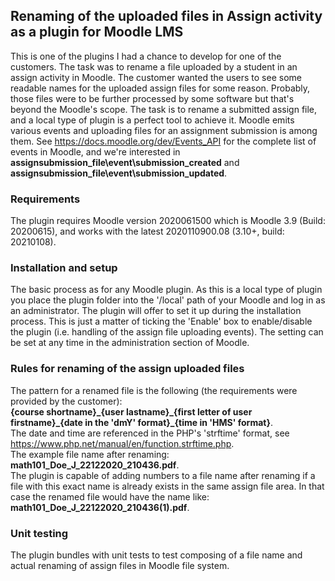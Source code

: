 ## Renaming of the uploaded files in Assign activity as a plugin for Moodle LMS

This is one of the plugins I had a chance to develop for one of the customers. The task was to rename a file uploaded by a student in an assign activity in Moodle. The customer wanted the users to see some readable names for the uploaded assign files for some reason. Probably, those files were to be further processed by some software but that's beyond the Moodle's scope. The task is to rename a submitted assign file, and a local type of plugin is a perfect tool to achieve it. Moodle emits various events and uploading files for an assignment submission is among them. See https://docs.moodle.org/dev/Events_API for the complete list of events in Moodle, and we're interested in **assignsubmission_file\event\submission_created** and **assignsubmission_file\event\submission_updated**.

### Requirements
The plugin requires Moodle version 2020061500 which is Moodle 3.9 (Build: 20200615), and works with the latest 2020110900.08 (3.10+, build: 20210108).

### Installation and setup
The basic process as for any Moodle plugin. As this is a local type of plugin you place the plugin folder into the '/local' path of your Moodle and log in as an administrator. The plugin will offer to set it up during the installation process. This is just a matter of ticking the 'Enable' box to enable/disable the plugin (i.e. handling of the assign file uploading events). The setting can be set at any time in the administration section of Moodle.

### Rules for renaming of the assign uploaded files
The pattern for a renamed file is the following (the requirements were provided by the customer):<br />**{course shortname}\_{user lastname}\_{first letter of user firstname}\_{date in the 'dmY' format}\_{time in 'HMS' format}**.<br />
The date and time are referenced in the PHP's 'strftime' format, see https://www.php.net/manual/en/function.strftime.php.
<br />The example file name after renaming:<br />**math101_Doe_J_22122020_210436.pdf**.<br />The plugin is capable of adding numbers to a file name after renaming if a file with this exact name is already exists in the same assign file area. In that case the renamed file would have the name like:<br />**math101_Doe_J_22122020_210436(1).pdf**.

### Unit testing
The plugin bundles with unit tests to test composing of a file name and actual renaming of assign files in Moodle file system.
